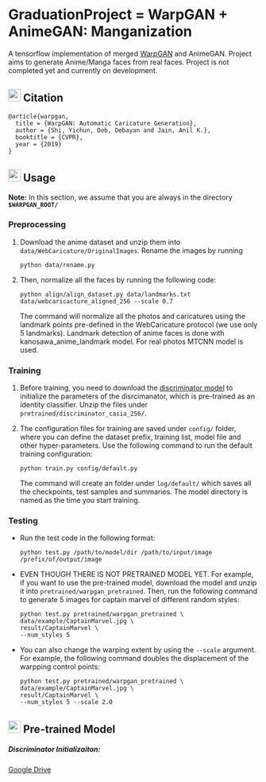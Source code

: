 # GraduationProject = WarpGAN + AnimeGAN: Manganization



A tensorflow implementation of merged [WarpGAN](https://arxiv.org/abs/1811.10100) and AnimeGAN. Project aims to generate Anime/Manga faces from real faces. Project is not completed yet and currently on development.



## <img src="https://image.flaticon.com/icons/svg/182/182321.svg" width="25"/> Citation

    @article{warpgan,
      title = {WarpGAN: Automatic Caricature Generation},
      author = {Shi, Yichun, Deb, Debayan and Jain, Anil K.},
      booktitle = {CVPR},
      year = {2019}
    }

## <img src="https://image.flaticon.com/icons/svg/1/1383.svg" width="25"/> Usage
**Note:** In this section, we assume that you are always in the directory **`$WARPGAN_ROOT/`**
### Preprocessing
1. Download the anime dataset and unzip them into ``data/WebCaricature/OriginalImages``. Rename the images by running
    ``` Shell
    python data/rename.py
    ```
2. Then, normalize all the faces by running the following code:
    ``` Shell
    python align/align_dataset.py data/landmarks.txt data/webcaricacture_aligned_256 --scale 0.7
    ```
    The command will normalize all the photos and caricatures using the landmark points pre-defined in the WebCaricature protocol (we use only 5 landmarks). Landmark detection of anime faces is done with kanosawa_anime_landmark model. For real photos MTCNN model is used.

### Training
1. Before training, you need to download the [discriminator model](https://drive.google.com/open?id=1hcxr7yCiS8om59deMrRXFBYNJSrKtqNT) to initialize the parameters of the disrcimanator, which is pre-trained as an identity classifier. Unzip the files under ```pretrained/discriminator_casia_256/```.

2. The configuration files for training are saved under ```config/``` folder, where you can define the dataset prefix, training list, model file and other hyper-parameters. Use the following command to run the default training configuration:
    ``` Shell
    python train.py config/default.py
    ```
    The command will create an folder under ```log/default/``` which saves all the checkpoints, test samples and summaries. The model directory is named as the time you start training.

### Testing
* Run the test code in the following format:
    ```Shell
    python test.py /path/to/model/dir /path/to/input/image /prefix/of/output/image
    ```
* EVEN THOUGH THERE IS NOT PRETRAINED MODEL YET. For example, if you want to use the pre-trained model, download the model and unzip it into ```pretrained/warpgan_pretrained```. Then, run the following command to generate 5 images for captain marvel of different random styles:
    ```Shell
    python test.py pretrained/warpgan_pretrained \
    data/example/CaptainMarvel.jpg \
    result/CaptainMarvel \
    --num_styles 5
    ```
* You can also change the warping extent by using the ```--scale``` argument. For example, the following command doubles the displacement of the warpping control points:
    ```Shell
    python test.py pretrained/warpgan_pretrained \
    data/example/CaptainMarvel.jpg \
    result/CaptainMarvel \
    --num_styles 5 --scale 2.0
    ```

## <img src="https://image.flaticon.com/icons/svg/48/48541.svg" width="25"/> Pre-trained Model
##### Discriminator Initializaiton: 
[Google Drive](https://drive.google.com/open?id=1hcxr7yCiS8om59deMrRXFBYNJSrKtqNT)


